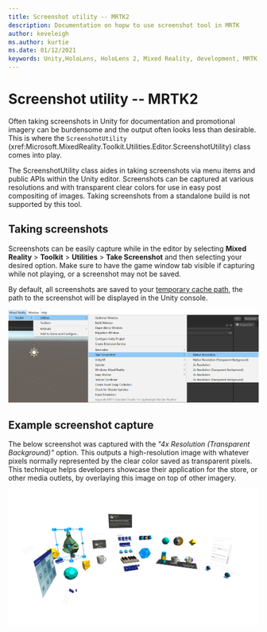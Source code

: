 ```yaml
---
title: Screenshot utility -- MRTK2
description: Documentation on hopw to use screenshot tool in MRTK
author: keveleigh
ms.author: kurtie
ms.date: 01/12/2021
keywords: Unity,HoloLens, HoloLens 2, Mixed Reality, development, MRTK,
---
```


# Screenshot utility -- MRTK2

Often taking screenshots in Unity for documentation and promotional imagery can be burdensome and the output often looks less than desirable. This is where the `ScreenshotUtility` (xref:Microsoft.MixedReality.Toolkit.Utilities.Editor.ScreenshotUtility) class comes into play.

The ScreenshotUtility class aides in taking screenshots via menu items and public APIs within the Unity editor. Screenshots can be captured at various resolutions and with transparent clear colors for use in easy post compositing of images. Taking screenshots from a standalone build is not supported by this tool.

## Taking screenshots

Screenshots can be easily capture while in the editor by selecting **Mixed Reality** > **Toolkit** > **Utilities** > **Take Screenshot** and then selecting your desired option. Make sure to have the game window tab visible if capturing while not playing, or a screenshot may not be saved.

By default, all screenshots are saved to your [temporary cache path](https://docs.unity3d.com/ScriptReference/Application-temporaryCachePath.html), the path to the screenshot will be displayed in the Unity console.

![Screenshot utility menu item](../images/screenshot-utility/MRTK_ScreenshotUtility_Menu_Item.png)

## Example screenshot capture

The below screenshot was captured with the *"4x Resolution (Transparent Background)"* option. This outputs a high-resolution image with whatever pixels normally represented by the clear color saved as transparent pixels. This technique helps developers showcase their application for the store, or other media outlets, by overlaying this image on top of other imagery.

![Screenshot utility capture example](../images/screenshot-utility/MRTK_ScreenshotUtility_Example_Capture.png)
